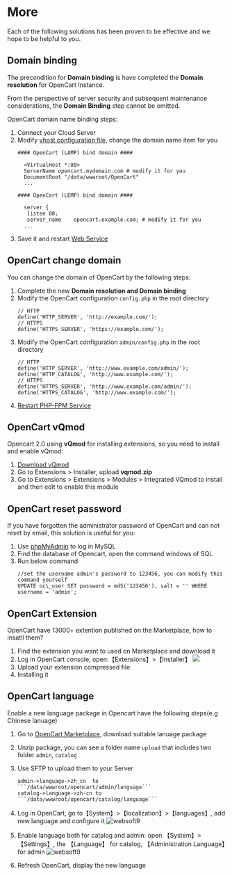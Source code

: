 # More

Each of the following solutions has been proven to be effective and we hope to be helpful to you.

## Domain binding

The precondition for **Domain binding** is have completed the **Domain resolution** for OpenCart Instance.

From the perspective of server security and subsequent maintenance considerations, the **Domain Binding** step cannot be omitted.

OpenCart domain name binding steps:

1. Connect your Cloud Server
2. Modify [vhost configuration file](/stack-components.md#apache), change the domain name item for you
   ```text
   #### OpenCart (LAMP) bind domain #### 

     <VirtualHost *:80>
     ServerName opencart.mydomain.com # modify it for you
     DocumentRoot "/data/wwwroot/OpenCart"
     ...
     
   #### OpenCart (LEMP) bind domain #### 

     server {
      listen 80;
      server_name    opencart.example.com; # modify it for you
     ...

   ```
3. Save it and restart [Web Service](/admin-services.md#apache)


## OpenCart change domain

You can change the domain of OpenCart by the following steps:

1. Complete the new **Domain resolution and Domain binding**
2. Modify the OpenCart configuration `config.php` in the root directory
   ```
   // HTTP
   define('HTTP_SERVER', 'http://example.com/');
   // HTTPS
   define('HTTPS_SERVER', 'https://example.com/');
   ```
3. Modify the OpenCart configuration `admin/config.php` in the root directory
   ```
   // HTTP
   define('HTTP_SERVER', 'http://www.example.com/admin/');
   define('HTTP_CATALOG', 'http://www.example.com/');
   // HTTPS
   define('HTTPS_SERVER', 'http://www.example.com/admin/');
   define('HTTPS_CATALOG', 'http://www.example.com/');
   ```
3. [Restart PHP-FPM Service](/admin-services.html#php-fpm)

## OpenCart vQmod

Opencart 2.0 using **vQmod** for installing extensions, so you need to install and enable vQmod:

1. [Download vQmod](https://github.com/vqmod/vqmod)
2. Go to Extensions > Installer, upload **vqmod.zip**
3. Go to Extensions > Extensions > Modules > Integrated VQmod to install and then edit to enable this module


## OpenCart reset password

If you have forgotten the administrator password of OpenCart and can not reset by email, this solution is useful for you:

1. Use [phpMyAdmin](/admin-mysql.html) to log in MySQL
2. Find the database of Opencart, open the command windows of SQL
3. Run below command
   ```
   //set the username admin's password to 123456, you can modify this command yourself
   UPDATE oc\_user SET password = md5('123456'), salt = '' WHERE username = 'admin';
   ```

## OpenCart Extension

OpenCart have 13000+ extention published on the Marketplace, how to insatll them?

1. Find the extension you want to used on Marketplace and download it
2. Log in OpenCart console, open:【Extensions】>【Installer】
   ![](https://libs.websoft9.com/Websoft9/DocsPicture/en/opencart/opencart-installex-websoft9.png)
3. Upload your extension compressed file
4. Installing it


## OpenCart language

Enable a new language package in Opencart have the following steps(e.g Chinese lanuage)

1. Go to [OpenCart Marketplace](https://www.opencart.com/index.php?route=marketplace/extension/info&extension_id=19126&filter_category_id=2&page=8), download suitable lanuage package
2. Unzip package, you can see a folder name `upload` that includes two folder `admin`, `catalog`
3. Use SFTP to upload them to your Server
   ```
   admin->language->zh_cn  to  ```/data/wwwroot/opencart/admin/language``` 
   catalog->language->zh-cn to ```/data/wwwroot/opencart/catalog/language```
   ```
4. Log in OpenCart, go to【System】>【localization】>【languages】, add new language and configure it
	![websoft9](https://libs.websoft9.com/Websoft9/DocsPicture/zh/opencart/opencart-language-1-websoft9.png)

5. Enable language both for catalog and admin: open 【System】>【Settings】, the 【Language】 for catalog, 【Administration Language】for admin
	   ![websoft9](https://libs.websoft9.com/Websoft9/DocsPicture/zh/opencart/opencart-language-2-websoft9.png)

6. Refresh OpenCart, display the new language